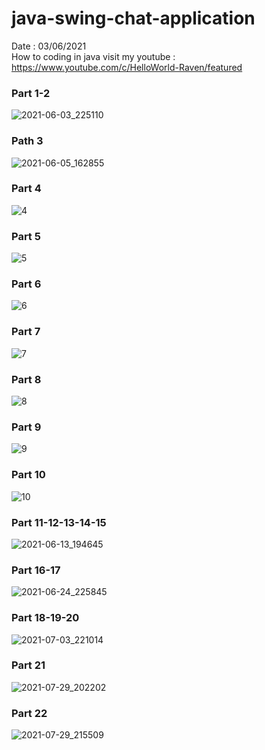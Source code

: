 # java-swing-chat-application
Date : 03/06/2021<br/>
How to coding in java
visit my youtube : https://www.youtube.com/c/HelloWorld-Raven/featured

### Part 1-2
![2021-06-03_225110](https://user-images.githubusercontent.com/58245926/120681479-9e65b880-c4c5-11eb-886e-5cb078231f05.png)
### Path 3
![2021-06-05_162855](https://user-images.githubusercontent.com/58245926/120888197-2f9d7200-c621-11eb-8d75-aa54917c6428.png)
### Part 4
![4](https://user-images.githubusercontent.com/58245926/120921006-cd5d7380-c6eb-11eb-927e-9a8470463b11.png)
### Part 5
![5](https://user-images.githubusercontent.com/58245926/121031844-ebeb6980-c7d4-11eb-80f2-1b08b69e3d5f.png)
### Part 6
![6](https://user-images.githubusercontent.com/58245926/121218220-c03bb280-c8ac-11eb-8884-78dec15e0034.png)
### Part 7
![7](https://user-images.githubusercontent.com/58245926/121385406-47ebf480-c973-11eb-9197-b68aae021e87.png)
### Part 8
![8](https://user-images.githubusercontent.com/58245926/121541539-98298c00-ca31-11eb-8e96-94b4c7506517.png)
### Part 9
![9](https://user-images.githubusercontent.com/58245926/121699058-ccb44b00-caf8-11eb-8e4c-fa5d070da5fd.png)
### Part 10
![10](https://user-images.githubusercontent.com/58245926/121777816-2b8fc800-cbbe-11eb-9b0e-a3a7367b8514.png)
### Part 11-12-13-14-15
![2021-06-13_194645](https://user-images.githubusercontent.com/58245926/121905406-51e76c00-cd54-11eb-986f-a8b03464d4e9.png)
### Part 16-17
![2021-06-24_225845](https://user-images.githubusercontent.com/58245926/124278929-154bab00-db71-11eb-842c-1c47a6fc3800.png)
### Part 18-19-20
![2021-07-03_221014](https://user-images.githubusercontent.com/58245926/124391305-33084400-dd1a-11eb-8f0c-8973cf3c7f36.png)
### Part 21
![2021-07-29_202202](https://user-images.githubusercontent.com/58245926/127518773-96d719b3-e56e-46a5-bd24-05234898e1bd.png)
### Part 22
![2021-07-29_215509](https://user-images.githubusercontent.com/58245926/127679412-9e44a5ce-1a28-4c5b-ab21-4c436db3f1b7.png)
